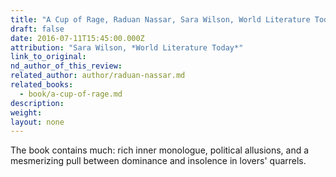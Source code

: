 ```yaml
---
title: "A Cup of Rage, Raduan Nassar, Sara Wilson, World Literature Today"
draft: false
date: 2016-07-11T15:45:00.000Z
attribution: "Sara Wilson, *World Literature Today*"
link_to_original:
nd_author_of_this_review:
related_author: author/raduan-nassar.md
related_books:
  - book/a-cup-of-rage.md
description:
weight:
layout: none
---
```

The book contains much: rich inner monologue, political allusions, and a mesmerizing pull between dominance and insolence in lovers' quarrels.

